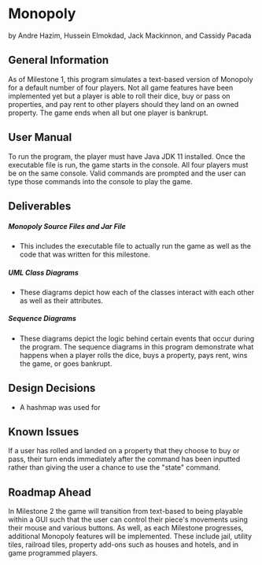 # Monopoly

by Andre Hazim, Hussein Elmokdad, Jack Mackinnon, and Cassidy Pacada

## General Information

As of Milestone 1, this program simulates a text-based version of Monopoly for a default number of four players. Not all game features have been implemented yet but a player is able to roll their dice, buy or pass on properties, and pay rent to other players should they land on an owned property. The game ends when all but one player is bankrupt.

## User Manual

To run the program, the player must have Java JDK 11 installed. Once the executable file is run, the game starts in the console. All four players must be on the same console. Valid commands are prompted and the user can type those commands into the console to play the game.



## Deliverables

##### Monopoly Source Files and Jar File
 - This includes the executable file to actually run the game as well as the code that was written for this milestone.
##### UML Class Diagrams
 - These diagrams depict how each of the classes interact with each other as well as their attributes.
##### Sequence Diagrams
 - These diagrams depict the logic behind certain events that occur during the program. The sequence diagrams in this program demonstrate what happens when a player rolls the dice, buys a property, pays rent, wins the game, or goes bankrupt.

## Design Decisions
- A hashmap was used for 


## Known Issues

If a user has rolled and landed on a property that they choose to buy or pass, their turn ends immediately after the command has been inputted rather than giving the user a chance to use the "state" command.

## Roadmap Ahead

In Milestone 2 the game will transition from text-based to being playable within a GUI such that the user can control their piece's movements using their mouse and various buttons. As well, as each Milestone progresses, additional Monopoly features will be implemented. These include jail, utility tiles, railroad tiles, property add-ons such as houses and hotels, and in game programmed players. 







